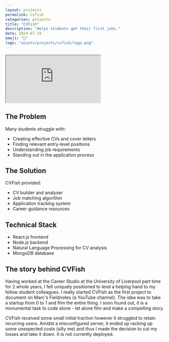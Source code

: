 ```yaml
---
layout: projects
permalink: cvfish
categories: projects
title: "CVFish"
description: "Helps students get their first jobs."
date: 2024-07-19
emoji: "🎣"
logo: "assets/projects/cvfish/logo.png"
---
```


<div class="video-container">
  <iframe
    src="https://www.youtube.com/embed/jDpw5Dzt0Dg?si=Npx5FjgoT6lLxP1C"
    title="CVFish Demo"
    allow="accelerometer; autoplay; clipboard-write; encrypted-media; gyroscope; picture-in-picture"
    allowfullscreen>
  </iframe>
</div>

## The Problem

Many students struggle with:
- Creating effective CVs and cover letters
- Finding relevant entry-level positions
- Understanding job requirements
- Standing out in the application process

## The Solution

CVFish provided:
- CV builder and analyser
- Job matching algorithm
- Application tracking system
- Career guidance resources

## Technical Stack

- React.js frontend
- Node.js backend
- Natural Language Processing for CV analysis
- MongoDB database

## The story behind CVFish

Having worked at the Career Studio at the University of Liverpool part time for 2 whole years, I felt uniquely positioned to lend a helping hand to my fellow student colleagues.
I really started CVFish as the first project to document on Marc's Fieldnotes (a YouTube channel).
The idea was to take a startup from 0 to 1 and film the entire thing.
I soon found out, it is a monumental task to code alone - let alone film and make a compelling story.

CVFish received some small initial traction however it struggled to retain recurring users.
Amidst a misconfigured server, it ended up racking up some unexpected costs (silly me) and thus I made the decision to cut my losses and take it down.
It is not currently deployed.